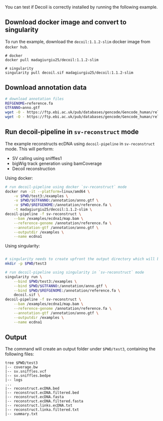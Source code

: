 
You can test if Decoil is correctly installed by running the following example. 

## Download docker image and convert to singularity

To run the example, download the `decoil:1.1.2-slim` docker image from `docker hub`.

```
# docker
docker pull madagiurgiu25/decoil:1.1.2-slim

# singularity
singularity pull decoil.sif madagiurgiu25/decoil:1.1.2-slim
```

## Download annotation data

```bash
# download annotation files
REFGENOME=reference.fa
GTFANNO=anno.gtf
wget -O - https://ftp.ebi.ac.uk/pub/databases/gencode/Gencode_human/release_44/GRCh38.primary_assembly.genome.fa.gz | gunzip -c > $REFGENOME
wget -O - https://ftp.ebi.ac.uk/pub/databases/gencode/Gencode_human/release_44/gencode.v44.primary_assembly.basic.annotation.gtf.gz | gunzip -c > $GTFANNO
```


## Run decoil-pipeline in `sv-reconstruct` mode

The example reconstructs ecDNA using `decoil-pipeline` in `sv-reconstruct` mode. This will perform:
- SV calling using sniffles1
- bigWig track generation using bamCoverage
- Decoil reconstruction

Using docker:

```bash
# run decoil-pipeline using docker `sv-reconstruct` mode
docker run -it --platform=linux/amd64 \
    -v $PWD/test3:/examples \
    -v $PWD/$GTFANNO:/annotation/anno.gtf \
    -v $PWD/$REFGENOME:/annotation/reference.fa \
    -t madagiurgiu25/decoil:1.1.2-slim \
decoil-pipeline -f sv-reconstruct \
    --bam /examples/ecdna1/map.bam \
    --reference-genome /annotation/reference.fa \
    --annotation-gtf /annotation/anno.gtf \
    --outputdir /examples \
    --name ecdna1
```

Using singularity:

```bash

# singularity needs to create upfront the output directory which will be mounted into the container
mkdir -p $PWD/test3

# run decoil-pipeline using singularity in `sv-reconstruct` mode
singularity run \
    --bind $PWD/test3:/examples \
    --bind $PWD/$GTFANNO:/annotation/anno.gtf \
    --bind $PWD/$REFGENOME:/annotation/reference.fa \
    decoil.sif \
decoil-pipeline -f sv-reconstruct \
    --bam /examples/ecdna1/map.bam \
    --reference-genome /annotation/reference.fa \
    --annotation-gtf /annotation/anno.gtf \
    --outputdir /examples \
    --name ecdna1
```

## Output

The command will create an output folder under `$PWD/test3`, containing the following files:

```commandline
tree $PWD/test3
|-- coverage.bw
|-- sv.sniffles.vcf
|-- sv.sniffles.bedpe
|-- logs
...
|-- reconstruct.ecDNA.bed
|-- reconstruct.ecDNA.filtered.bed
|-- reconstruct.ecDNA.fasta
|-- reconstruct.ecDNA.filtered.fasta
|-- reconstruct.links.ecDNA.txt
|-- reconstruct.linka.filtered.txt
|-- summary.txt
```